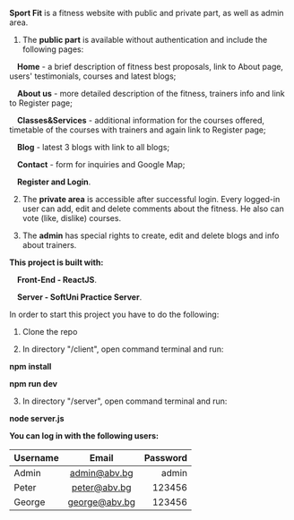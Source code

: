 **Sport Fit** is a fitness website with public and private part, as well as admin area.

1. The **public part** is available without authentication and include the following pages: 

&emsp;**Home** - a brief description of fitness best proposals, link to About page, users' testimonials, courses and latest blogs;

&emsp;**About us** - more detailed description of the fitness, trainers info and link to Register page;

&emsp;**Classes&Services** - additional information for the courses offered, timetable of the courses with trainers and again link to Register page;

&emsp;**Blog** - latest 3 blogs with link to all blogs; 

&emsp;**Contact** - form for inquiries and Google Map; 

&emsp;**Register and Login**.

2. The **private area** is accessible after successful login. Every logged-in user can add, edit and delete comments about the fitness. He also can vote (like, dislike) courses.

3. The **admin** has special rights to create, edit and delete blogs and info about trainers.

**This project is built with:**

&emsp;**Front-End - ReactJS**.

&emsp;**Server - SoftUni Practice Server**.

In order to start this project you have to do the following: 
1. Clone the repo

2. In directory "/client", open command terminal and run:

**npm install**

**npm run dev**

3. In directory "/server", open command terminal and run:

**node server.js**

**You can log in with the following users:**

| Username        | Email          | Password |
| --------------- |:--------------:| --------:|
| Admin           | admin@abv.bg   | admin    |
| Peter           | peter@abv.bg   |   123456 |
|George           | george@abv.bg  |   123456 |
